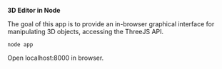 **3D Editor in Node**

The goal of this app is to provide an in-browser graphical interface for manipulating 3D objects, accessing the ThreeJS API.

`node app`

Open localhost:8000 in browser.
